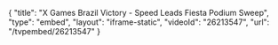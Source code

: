 {
    "title": "X Games Brazil Victory - Speed Leads Fiesta Podium Sweep",
    "type": "embed",
    "layout": "iframe-static",
    "videoId": "26213547",
    "url": "\/tvpembed\/26213547"
}